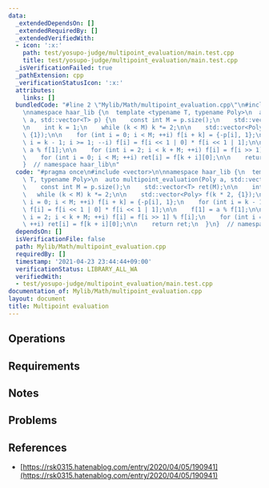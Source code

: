 ```yaml
---
data:
  _extendedDependsOn: []
  _extendedRequiredBy: []
  _extendedVerifiedWith:
  - icon: ':x:'
    path: test/yosupo-judge/multipoint_evaluation/main.test.cpp
    title: test/yosupo-judge/multipoint_evaluation/main.test.cpp
  _isVerificationFailed: true
  _pathExtension: cpp
  _verificationStatusIcon: ':x:'
  attributes:
    links: []
  bundledCode: "#line 2 \"Mylib/Math/multipoint_evaluation.cpp\"\n#include <vector>\n\
    \nnamespace haar_lib {\n  template <typename T, typename Poly>\n  auto multipoint_evaluation(Poly\
    \ a, std::vector<T> p) {\n    const int M = p.size();\n    std::vector<T> ret(M);\n\
    \n    int k = 1;\n    while (k < M) k *= 2;\n\n    std::vector<Poly> f(k * 2,\
    \ {1});\n\n    for (int i = 0; i < M; ++i) f[i + k] = {-p[i], 1};\n    for (int\
    \ i = k - 1; i >= 1; --i) f[i] = f[i << 1 | 0] * f[i << 1 | 1];\n\n    f[1] =\
    \ a % f[1];\n\n    for (int i = 2; i < k + M; ++i) f[i] = f[i >> 1] % f[i];\n\
    \    for (int i = 0; i < M; ++i) ret[i] = f[k + i][0];\n\n    return ret;\n  }\n\
    }  // namespace haar_lib\n"
  code: "#pragma once\n#include <vector>\n\nnamespace haar_lib {\n  template <typename\
    \ T, typename Poly>\n  auto multipoint_evaluation(Poly a, std::vector<T> p) {\n\
    \    const int M = p.size();\n    std::vector<T> ret(M);\n\n    int k = 1;\n \
    \   while (k < M) k *= 2;\n\n    std::vector<Poly> f(k * 2, {1});\n\n    for (int\
    \ i = 0; i < M; ++i) f[i + k] = {-p[i], 1};\n    for (int i = k - 1; i >= 1; --i)\
    \ f[i] = f[i << 1 | 0] * f[i << 1 | 1];\n\n    f[1] = a % f[1];\n\n    for (int\
    \ i = 2; i < k + M; ++i) f[i] = f[i >> 1] % f[i];\n    for (int i = 0; i < M;\
    \ ++i) ret[i] = f[k + i][0];\n\n    return ret;\n  }\n}  // namespace haar_lib\n"
  dependsOn: []
  isVerificationFile: false
  path: Mylib/Math/multipoint_evaluation.cpp
  requiredBy: []
  timestamp: '2021-04-23 23:44:44+09:00'
  verificationStatus: LIBRARY_ALL_WA
  verifiedWith:
  - test/yosupo-judge/multipoint_evaluation/main.test.cpp
documentation_of: Mylib/Math/multipoint_evaluation.cpp
layout: document
title: Multipoint evaluation
---
```


## Operations

## Requirements

## Notes

## Problems

## References

- [https://rsk0315.hatenablog.com/entry/2020/04/05/190941](https://rsk0315.hatenablog.com/entry/2020/04/05/190941)
